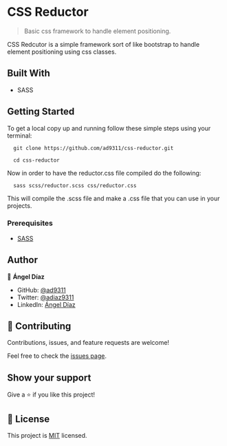 # CSS Reductor

> Basic css framework to handle element positioning.

CSS Redcutor is a simple framework sort of like bootstrap to handle element positioning using css classes.

## Built With

- SASS

## Getting Started

To get a local copy up and running follow these simple steps using your terminal:<br/>
```
  git clone https://github.com/ad9311/css-reductor.git
```
```
  cd css-reductor
```

Now in order to have the reductor.css file compiled do the following:

```
  sass scss/reductor.scss css/reductor.css
```

This will compile the .scss file and make a .css file that you can use in your projects.

### Prerequisites

- [SASS](https://sass-lang.com/install)

## Author

👤 **Ángel Díaz**

- GitHub: [@ad9311](https://github.com/ad9311)
- Twitter: [@adiaz9311](https://twitter.com/adiaz9311)
- LinkedIn: [Ángel Díaz](https://linkedin.com/in/adiaz9311)

## 🤝 Contributing

Contributions, issues, and feature requests are welcome!

Feel free to check the [issues page](https://github.com/ad9311/css-reductor/issues).

## Show your support

Give a ⭐️ if you like this project!

## 📝 License

This project is [MIT](./LICENSE) licensed.